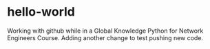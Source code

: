 # hello-world

Working with github while in a Global Knowledge Python for Network Engineers Course.
Adding another change to test pushing new code.